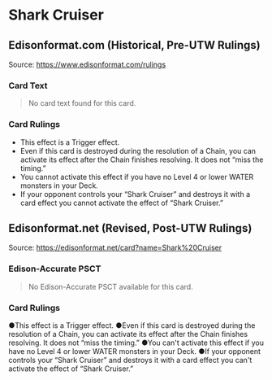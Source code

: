 # Shark Cruiser

## Edisonformat.com (Historical, Pre-UTW Rulings)

Source: https://www.edisonformat.com/rulings

### Card Text

> No card text found for this card.

### Card Rulings

*   This effect is a Trigger effect.
*   Even if this card is destroyed during the resolution of a Chain, you can activate its effect after the Chain finishes resolving. It does not “miss the timing.”
*   You cannot activate this effect if you have no Level 4 or lower WATER monsters in your Deck.
*   If your opponent controls your “Shark Cruiser” and destroys it with a card effect you cannot activate the effect of “Shark Cruiser.”

## Edisonformat.net (Revised, Post-UTW Rulings)

Source: https://edisonformat.net/card?name=Shark%20Cruiser

### Edison-Accurate PSCT

> No Edison-Accurate PSCT available for this card.

### Card Rulings

●This effect is a Trigger effect.
●Even if this card is destroyed during the resolution of a Chain, you can activate its effect after the Chain finishes resolving. It does not “miss the timing.”
●You can't activate this effect if you have no Level 4 or lower WATER monsters in your Deck.
●If your opponent controls your “Shark Cruiser” and destroys it with a card effect you can't activate the effect of “Shark Cruiser.”
            